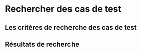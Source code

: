 # Rechercher des cas de test

## Les critères de recherche des cas de test

## Résultats de recherche
